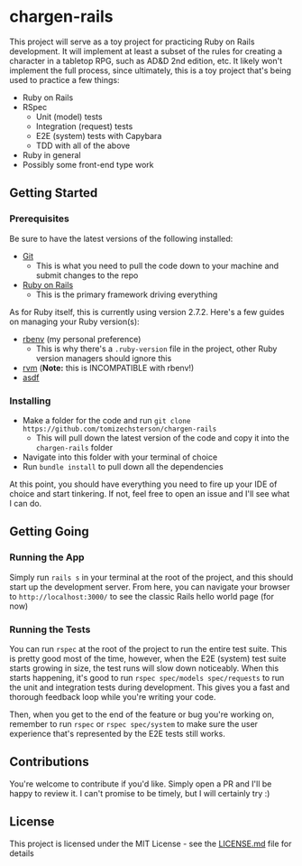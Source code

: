 # chargen-rails

This project will serve as a toy project for practicing Ruby on Rails development. It will implement at least
a subset of the rules for creating a character in a tabletop RPG, such as AD&D 2nd edition, etc. It likely won't
implement the full process, since ultimately, this is a toy project that's being used to practice a few things:

* Ruby on Rails
* RSpec
  * Unit (model) tests
  * Integration (request) tests
  * E2E (system) tests with Capybara 
  * TDD with all of the above
* Ruby in general
* Possibly some front-end type work

## Getting Started

### Prerequisites

Be sure to have the latest versions of the following installed:

* [Git](https://git-scm.com/)
  * This is what you need to pull the code down to your machine and submit changes to the repo
* [Ruby on Rails](https://guides.rubyonrails.org/getting_started.html)
  * This is the primary framework driving everything

As for Ruby itself, this is currently using version 2.7.2. Here's a few guides on managing your Ruby version(s):

* [rbenv](https://github.com/rbenv/rbenv#installation) (my personal preference)
  * This is why there's a `.ruby-version` file in the project, other Ruby version managers should ignore this
* [rvm](https://rvm.io/) (**Note:** this is INCOMPATIBLE with rbenv!)
* [asdf](https://asdf-vm.com/#/core-manage-asdf)

### Installing

* Make a folder for the code and run `git clone https://github.com/tomizechsterson/chargen-rails`
  * This will pull down the latest version of the code and copy it into the `chargen-rails` folder
* Navigate into this folder with your terminal of choice
* Run `bundle install` to pull down all the dependencies

At this point, you should have everything you need to fire up your IDE of choice and start tinkering. If not,
feel free to open an issue and I'll see what I can do.

## Getting Going

### Running the App

Simply run `rails s` in your terminal at the root of the project, and this should start up the development server.
From here, you can navigate your browser to `http://localhost:3000/` to see the classic Rails hello world page
(for now)

### Running the Tests

You can run `rspec` at the root of the project to run the entire test suite. This is pretty good most of the time,
however, when the E2E (system) test suite starts growing in size, the test runs will slow down noticeably.
When this starts happening, it's good to run `rspec spec/models spec/requests` to run the unit and integration
tests during development. This gives you a fast and thorough feedback loop while you're writing your code.

Then, when you get to the end of the feature or bug you're working on, remember to run `rspec`
or `rspec spec/system` to make sure the user experience that's represented by the E2E tests still works. 

## Contributions

You're welcome to contribute if you'd like. Simply open a PR and I'll be happy to review it. I can't promise to be
timely, but I will certainly try :)

## License

This project is licensed under the MIT License - see the [LICENSE.md](LICENSE.md) file for details
